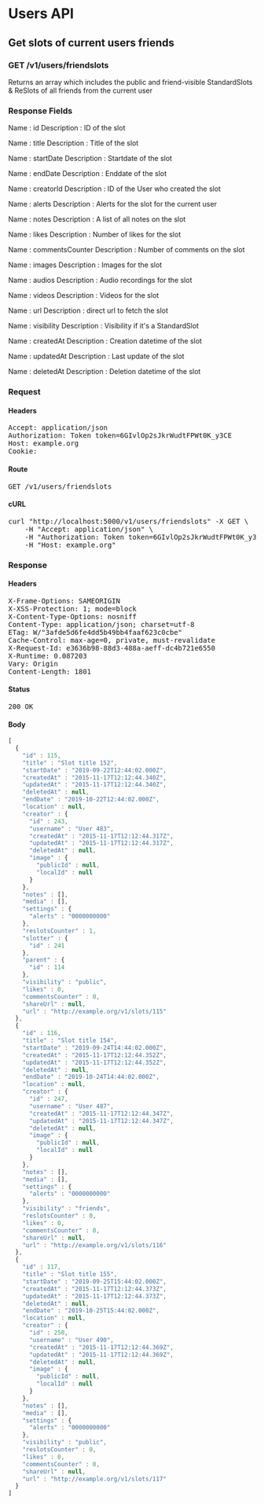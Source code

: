 # Users API

## Get slots of current users friends

### GET /v1/users/friendslots

Returns an array which includes the public and friend-visible StandardSlots &amp; ReSlots of all friends from the current user

### Response Fields

Name : id
Description : ID of the slot

Name : title
Description : Title of the slot

Name : startDate
Description : Startdate of the slot

Name : endDate
Description : Enddate of the slot

Name : creatorId
Description : ID of the User who created the slot

Name : alerts
Description : Alerts for the slot for the current user

Name : notes
Description : A list of all notes on the slot

Name : likes
Description : Number of likes for the slot

Name : commentsCounter
Description : Number of comments on the slot

Name : images
Description : Images for the slot

Name : audios
Description : Audio recordings for the slot

Name : videos
Description : Videos for the slot

Name : url
Description : direct url to fetch the slot

Name : visibility
Description : Visibility if it&#39;s a StandardSlot

Name : createdAt
Description : Creation datetime of the slot

Name : updatedAt
Description : Last update of the slot

Name : deletedAt
Description : Deletion datetime of the slot

### Request

#### Headers

<pre>Accept: application/json
Authorization: Token token=6GIvlOp2sJkrWudtFPWt0K_y3CE
Host: example.org
Cookie: </pre>

#### Route

<pre>GET /v1/users/friendslots</pre>

#### cURL

<pre class="request">curl &quot;http://localhost:5000/v1/users/friendslots&quot; -X GET \
	-H &quot;Accept: application/json&quot; \
	-H &quot;Authorization: Token token=6GIvlOp2sJkrWudtFPWt0K_y3CE&quot; \
	-H &quot;Host: example.org&quot;</pre>

### Response

#### Headers

<pre>X-Frame-Options: SAMEORIGIN
X-XSS-Protection: 1; mode=block
X-Content-Type-Options: nosniff
Content-Type: application/json; charset=utf-8
ETag: W/&quot;3afde5d6fe4dd5b49bb4faaf623c0cbe&quot;
Cache-Control: max-age=0, private, must-revalidate
X-Request-Id: e3636b98-88d3-488a-aeff-dc4b721e6550
X-Runtime: 0.087203
Vary: Origin
Content-Length: 1801</pre>

#### Status

<pre>200 OK</pre>

#### Body

```javascript
[
  {
    "id" : 115,
    "title" : "Slot title 152",
    "startDate" : "2019-09-22T12:44:02.000Z",
    "createdAt" : "2015-11-17T12:12:44.340Z",
    "updatedAt" : "2015-11-17T12:12:44.340Z",
    "deletedAt" : null,
    "endDate" : "2019-10-22T12:44:02.000Z",
    "location" : null,
    "creator" : {
      "id" : 243,
      "username" : "User 483",
      "createdAt" : "2015-11-17T12:12:44.317Z",
      "updatedAt" : "2015-11-17T12:12:44.317Z",
      "deletedAt" : null,
      "image" : {
        "publicId" : null,
        "localId" : null
      }
    },
    "notes" : [],
    "media" : [],
    "settings" : {
      "alerts" : "0000000000"
    },
    "reslotsCounter" : 1,
    "slotter" : {
      "id" : 241
    },
    "parent" : {
      "id" : 114
    },
    "visibility" : "public",
    "likes" : 0,
    "commentsCounter" : 0,
    "shareUrl" : null,
    "url" : "http://example.org/v1/slots/115"
  },
  {
    "id" : 116,
    "title" : "Slot title 154",
    "startDate" : "2019-09-24T14:44:02.000Z",
    "createdAt" : "2015-11-17T12:12:44.352Z",
    "updatedAt" : "2015-11-17T12:12:44.352Z",
    "deletedAt" : null,
    "endDate" : "2019-10-24T14:44:02.000Z",
    "location" : null,
    "creator" : {
      "id" : 247,
      "username" : "User 487",
      "createdAt" : "2015-11-17T12:12:44.347Z",
      "updatedAt" : "2015-11-17T12:12:44.347Z",
      "deletedAt" : null,
      "image" : {
        "publicId" : null,
        "localId" : null
      }
    },
    "notes" : [],
    "media" : [],
    "settings" : {
      "alerts" : "0000000000"
    },
    "visibility" : "friends",
    "reslotsCounter" : 0,
    "likes" : 0,
    "commentsCounter" : 0,
    "shareUrl" : null,
    "url" : "http://example.org/v1/slots/116"
  },
  {
    "id" : 117,
    "title" : "Slot title 155",
    "startDate" : "2019-09-25T15:44:02.000Z",
    "createdAt" : "2015-11-17T12:12:44.373Z",
    "updatedAt" : "2015-11-17T12:12:44.373Z",
    "deletedAt" : null,
    "endDate" : "2019-10-25T15:44:02.000Z",
    "location" : null,
    "creator" : {
      "id" : 250,
      "username" : "User 490",
      "createdAt" : "2015-11-17T12:12:44.369Z",
      "updatedAt" : "2015-11-17T12:12:44.369Z",
      "deletedAt" : null,
      "image" : {
        "publicId" : null,
        "localId" : null
      }
    },
    "notes" : [],
    "media" : [],
    "settings" : {
      "alerts" : "0000000000"
    },
    "visibility" : "public",
    "reslotsCounter" : 0,
    "likes" : 0,
    "commentsCounter" : 0,
    "shareUrl" : null,
    "url" : "http://example.org/v1/slots/117"
  }
]
```
